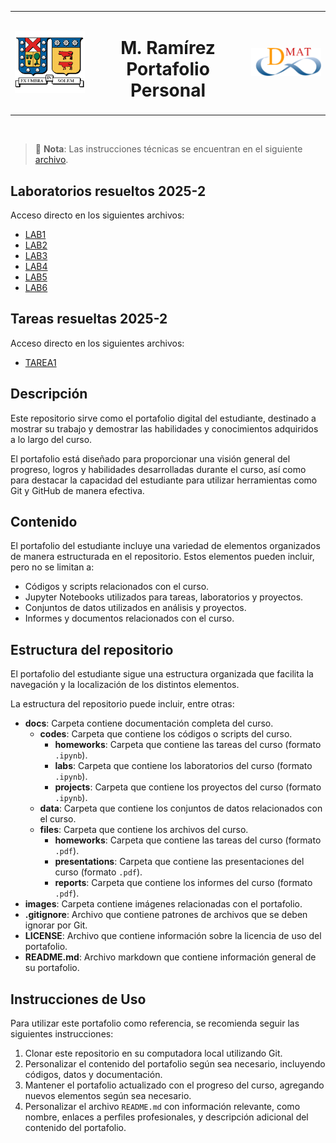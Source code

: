<table width="100%">
  <tr>
    <td align="left" width="25%">
      <img src="./images/utfsm.png" alt="UM" width="150">
    </td>
    <td align="center" width="50%">
      <h1> M. Ramírez </br> Portafolio Personal
</h1>
    </td>
    <td align="right" width="25%">
      <img src="./images/dmat.png" alt="Facultad" width="150">
    </td>
  </tr>
</table>

</br>


> 🔑 **Nota**: Las instrucciones técnicas se encuentran en el siguiente [archivo](docs/setup.md).

## Laboratorios resueltos 2025-2

Acceso directo en los siguientes archivos:

- [LAB1](docs/codes/labs/lab_01_resolución.ipynb)
- [LAB2](docs/codes/labs/lab_02_resolución.ipynb)
- [LAB3](docs/codes/labs/lab_03_resolucion.ipynb)
- [LAB4](docs/codes/labs/lab_04_resolucion.ipynb)
- [LAB5](docs/codes/labs/lab_05_resolucion.ipynb)
- [LAB6](docs/codes/labs/lab_06_resolucion.ipynb)

## Tareas resueltas 2025-2

Acceso directo en los siguientes archivos:

- [TAREA1](docs/codes/homeworks/hw_01_LISTA.ipynb)

## Descripción

Este repositorio sirve como el portafolio digital del estudiante, destinado a mostrar 
su trabajo y demostrar las habilidades y conocimientos adquiridos a lo largo del curso. 

El portafolio está diseñado para proporcionar una visión general del progreso, logros 
y habilidades desarrolladas durante el curso, así como para destacar la capacidad del estudiante
para utilizar herramientas como Git y GitHub de manera efectiva.

## Contenido

El portafolio del estudiante incluye una variedad de elementos organizados 
de manera estructurada en el repositorio. Estos elementos pueden incluir, pero no se limitan a:

- Códigos y scripts relacionados con el curso.
- Jupyter Notebooks utilizados para tareas, laboratorios y proyectos.
- Conjuntos de datos utilizados en análisis y proyectos.
- Informes y documentos relacionados con el curso.

## Estructura del repositorio

El portafolio del estudiante sigue una estructura
organizada que facilita la navegación y la localización 
de los distintos elementos. 

La estructura del repositorio puede incluir, entre otras:

- **docs**: Carpeta contiene documentación completa del curso.
  - **codes**: Carpeta que contiene los códigos o scripts del curso.
    - **homeworks**: Carpeta que contiene las tareas del curso  (formato `.ipynb`).
    - **labs**: Carpeta que contiene los laboratorios del curso (formato `.ipynb`).
    - **projects**: Carpeta que contiene los proyectos del curso (formato `.ipynb`).
  - **data**: Carpeta que contiene los conjuntos de datos relacionados con el curso.
  - **files**: Carpeta que contiene los archivos del curso.
    - **homeworks**: Carpeta que contiene las tareas del curso (formato `.pdf`).
    - **presentations**: Carpeta que contiene las presentaciones del curso (formato `.pdf`).
    - **reports**: Carpeta que contiene los informes del curso (formato `.pdf`).
- **images**: Carpeta contiene imágenes relacionadas con el portafolio.
- **.gitignore**: Archivo que contiene patrones de archivos que se deben ignorar por Git.
- **LICENSE**: Archivo que contiene información sobre la licencia de uso del portafolio.
- **README.md**: Archivo markdown que contiene información general de su portafolio.

## Instrucciones de Uso

Para utilizar este portafolio como referencia,
se recomienda seguir las siguientes instrucciones:

1. Clonar este repositorio en su computadora local utilizando Git.
2. Personalizar el contenido del portafolio según sea necesario, incluyendo códigos, datos y documentación.
3. Mantener el portafolio actualizado con el progreso del curso, agregando nuevos elementos según sea necesario.
4. Personalizar el archivo `README.md` con información relevante, como nombre, enlaces a perfiles profesionales, y descripción adicional del contenido del portafolio.
